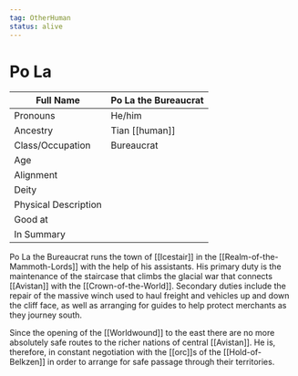 ```yaml
---
tag: OtherHuman
status: alive
---
```

# Po La
| Full Name            | Po La the Bureaucrat |
| -------------------- | -------------------- |
| Pronouns             | He/him               |
| Ancestry             | Tian [[human]]           |
| Class/Occupation     | Bureaucrat           |
| Age                  |                      |
| Alignment            |                      |
| Deity                |                      |
| Physical Description |                      |
| Good at              |                      |
| In Summary           |                      |

Po La the Bureaucrat runs the town of [[Icestair]] in the [[Realm-of-the-Mammoth-Lords]] with the help of his assistants. His primary duty is the maintenance of the staircase that climbs the glacial war that connects [[Avistan]] with the [[Crown-of-the-World]]. Secondary duties include the repair of the massive winch used to haul freight and vehicles up and down the cliff face, as well as arranging for guides to help protect merchants as they journey south.

Since the opening of the [[Worldwound]] to the east there are no more absolutely safe routes to the richer nations of central [[Avistan]]. He is, therefore, in constant negotiation with the [[orc]]s of the [[Hold-of-Belkzen]] in order to arrange for safe passage through their territories.
